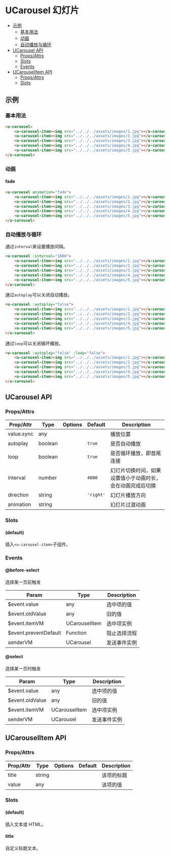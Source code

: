 <!-- 该 README.md 根据 api.yaml 和 docs/*.md 自动生成，为了方便在 GitHub 和 NPM 上查阅。如需修改，请查看源文件 -->

# UCarousel 幻灯片

- [示例](#示例)
    - [基本用法](#基本用法)
    - [动画](#动画)
    - [自动播放与循环](#自动播放与循环)
- [UCarousel API](#ucarousel-api)
    - [Props/Attrs](#propsattrs)
    - [Slots](#slots)
    - [Events](#events)
- [UCarouselItem API](#ucarouselitem-api)
    - [Props/Attrs](#propsattrs-2)
    - [Slots](#slots-2)

## 示例
### 基本用法

``` html
<u-carousel>
    <u-carousel-item><img src="../../../assets/images/1.jpg"></u-carousel-item>
    <u-carousel-item><img src="../../../assets/images/2.jpg"></u-carousel-item>
    <u-carousel-item><img src="../../../assets/images/3.jpg"></u-carousel-item>
    <u-carousel-item><img src="../../../assets/images/4.jpg"></u-carousel-item>
    <u-carousel-item><img src="../../../assets/images/5.jpg"></u-carousel-item>
</u-carousel>
```

### 动画
#### fade
``` html
<u-carousel animation="fade">
    <u-carousel-item><img src="../../../assets/images/1.jpg"></u-carousel-item>
    <u-carousel-item><img src="../../../assets/images/2.jpg"></u-carousel-item>
    <u-carousel-item><img src="../../../assets/images/3.jpg"></u-carousel-item>
    <u-carousel-item><img src="../../../assets/images/4.jpg"></u-carousel-item>
    <u-carousel-item><img src="../../../assets/images/5.jpg"></u-carousel-item>
</u-carousel>
```

### 自动播放与循环

通过`interval`来设置播放间隔。

``` html
<u-carousel :interval="1000">
    <u-carousel-item><img src="../../../assets/images/1.jpg"></u-carousel-item>
    <u-carousel-item><img src="../../../assets/images/2.jpg"></u-carousel-item>
    <u-carousel-item><img src="../../../assets/images/3.jpg"></u-carousel-item>
    <u-carousel-item><img src="../../../assets/images/4.jpg"></u-carousel-item>
    <u-carousel-item><img src="../../../assets/images/5.jpg"></u-carousel-item>
</u-carousel>
```

通过`autoplay`可以关闭自动播放。

``` html
<u-carousel :autoplay="false">
    <u-carousel-item><img src="../../../assets/images/1.jpg"></u-carousel-item>
    <u-carousel-item><img src="../../../assets/images/2.jpg"></u-carousel-item>
    <u-carousel-item><img src="../../../assets/images/3.jpg"></u-carousel-item>
    <u-carousel-item><img src="../../../assets/images/4.jpg"></u-carousel-item>
    <u-carousel-item><img src="../../../assets/images/5.jpg"></u-carousel-item>
</u-carousel>
```

通过`loop`可以关闭循环播放。

``` html
<u-carousel :autoplay="false" :loop="false">
    <u-carousel-item><img src="../../../assets/images/1.jpg"></u-carousel-item>
    <u-carousel-item><img src="../../../assets/images/2.jpg"></u-carousel-item>
    <u-carousel-item><img src="../../../assets/images/3.jpg"></u-carousel-item>
    <u-carousel-item><img src="../../../assets/images/4.jpg"></u-carousel-item>
    <u-carousel-item><img src="../../../assets/images/5.jpg"></u-carousel-item>
</u-carousel>
```

## UCarousel API
### Props/Attrs

| Prop/Attr | Type | Options | Default | Description |
| --------- | ---- | ------- | ------- | ----------- |
| value.sync | any |  |  | 播放位置 |
| autoplay | boolean |  | `true` | 是否自动播放 |
| loop | boolean |  | `true` | 是否循环播放，即首尾连接 |
| interval | number |  | `4000` | 幻灯片切换时间，如果设置值小于动画时长，会在动画完成后切换 |
| direction | string |  | `'right'` | 幻灯片播放方向 |
| animation | string |  |  | 幻灯片过渡动画 |

### Slots

#### (default)

插入`<u-carousel-item>`子组件。

### Events

#### @before-select

选择某一页前触发

| Param | Type | Description |
| ----- | ---- | ----------- |
| $event.value | any | 选中项的值 |
| $event.oldValue | any | 旧的值 |
| $event.itemVM | UCarouselItem | 选中项实例 |
| $event.preventDefault | Function | 阻止选择流程 |
| senderVM | UCarousel | 发送事件实例 |

#### @select

选择某一页时触发

| Param | Type | Description |
| ----- | ---- | ----------- |
| $event.value | any | 选中项的值 |
| $event.oldValue | any | 旧的值 |
| $event.itemVM | UCarouselItem | 选中项实例 |
| senderVM | UCarousel | 发送事件实例 |

## UCarouselItem API
### Props/Attrs

| Prop/Attr | Type | Options | Default | Description |
| --------- | ---- | ------- | ------- | ----------- |
| title | string |  |  | 该项的标题 |
| value | any |  |  | 该项的值 |

### Slots

#### (default)

插入文本或 HTML。

#### title

自定义标题文本。

